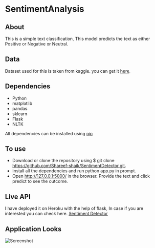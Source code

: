 # SentimentAnalysis


## About
 This is a simple text classification, This model predicts the text as either Positive or Negative or Neutral.
 
## Data
 Dataset used for this is taken from kaggle. you can get it [here](https://www.kaggle.com/snap/amazon-fine-food-reviews).

## Dependencies
* Python
* matplotlib
* pandas
* sklearn
* Flask
* NLTK

All dependencies can be installed using [pip](https://pip.pypa.io/en/stable/)

## To use

* Download or clone the repository using $ git clone https://github.com/Shareef-shaik/SentimentDetector.git.
* Install all the dependencies and run python app.py in prompt.
* Open http://127.0.0.1:5000/ in the browser. Provide the text and click predict to see the outcome.

## Live API
I have deployed it on Heroku with the help of flask, In case if you are interested you can check here. 
[Sentiment Detector](http://sentiiment.shareefshaik.me)

## Application Looks

![Screenshot](images/NewGIF.gif)

